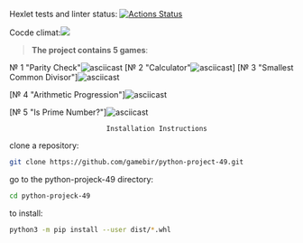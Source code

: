 Hexlet tests and linter status: [![Actions Status](https://github.com/gamebir/python-project-49/workflows/hexlet-check/badge.svg)](https://github.com/gamebir/python-project-49/actions)

 Cocde climat:<a href="https://codeclimate.com/github/gamebir/python-project-49/maintainability"><img
src="https://api.codeclimate.com/v1/badges/3e4e3068f6e9e0933acf/maintainability" /></a>

>__The project contains 5 games__:

№ 1 "Parity Check"![asciicast](https://asciinema.org/a/m5qqjlvXt8AQdJ1zezqifAGrf.svg)
[№ 2 "Calculator"![asciicast](https://asciinema.org/a/Q1qxAFdeVFLORccFL0dVWTHhf.svg)]
[№ 3 "Smallest Common Divisor"]![asciicast](https://asciinema.org/a/doV2201d3fJnQ4vOAbzTSXzXZ.svg)

[№ 4 "Arithmetic Progression"]![asciicast](https://asciinema.org/a/TCwrRWjFG7ZtvgwjiuM4SDPGL.svg)

[№ 5 "Is Prime Number?"]![asciicast](https://asciinema.org/a/zfGnMTgdSzxq9IhHFoucF1i7M.svg)

                            Installation Instructions
clone a repository:

```bash
git clone https://github.com/gamebir/python-project-49.git
```

go to the python-projeck-49 directory:

```bash
cd python-projeck-49 
```

to install:

```bash
python3 -m pip install --user dist/*.whl
```
